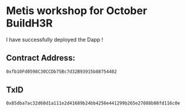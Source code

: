 # Metis workshop for October BuildH3R

I have successfully deployed the Dapp !

## Contract Address:

```bash
0xfb10Fd0598C30CCDb75Bc7d32B93915b88754402
```

## TxID

```bash
0x85dba7ac32d60d1a111e2d41689b24bb4256e441299b265e27088b08fd116c0e
```


